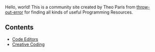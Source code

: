 Hello, world! This is a community site created by Theo Paris from [throw-out-error](https://github.com/throw-out-error) for finding all kinds of useful Programming Resources.

## Contents

- [Code Editors](/editors)
- [Creative Coding](/creative-coding)

